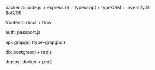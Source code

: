backend: node.js + expressJS + typescript + typeORM + inversifyJS (IoC/DI)

frontend: react + flow

auth: passport.js

api: grapgql (type-grapghql)

db: postgresql + redis

deploy: docker + pm2